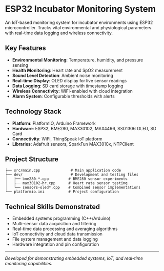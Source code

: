 # ESP32 Incubator Monitoring System

An IoT-based monitoring system for incubator environments using ESP32 microcontroller. Tracks vital environmental and physiological parameters with real-time data logging and wireless connectivity.

## Key Features

- **Environmental Monitoring**: Temperature, humidity, and pressure sensing
- **Health Monitoring**: Heart rate and SpO2 measurement
- **Sound Level Detection**: Ambient noise monitoring
- **Real-time Display**: OLED display for live sensor readings
- **Data Logging**: SD card storage with timestamp logging
- **Wireless Connectivity**: WiFi-enabled with cloud integration
- **Alarm System**: Configurable thresholds with alerts

## Technology Stack

- **Platform**: PlatformIO, Arduino Framework
- **Hardware**: ESP32, BME280, MAX30102, MAX4466, SSD1306 OLED, SD Card
- **Connectivity**: WiFi, ThingSpeak IoT platform
- **Libraries**: Adafruit sensors, SparkFun MAX3010x, NTPClient

## Project Structure

```
├── src/main.cpp              # Main application code
├── dev/                      # Development and testing files
│   ├── bme280-*.cpp         # BME280 sensor experiments
│   ├── max30102-hr.cpp      # Heart rate sensor testing
│   └── sensors-oled*.cpp    # Combined sensor implementations
└── platformio.ini           # Project configuration
```

## Technical Skills Demonstrated

- Embedded systems programming (C++/Arduino)
- Multi-sensor data acquisition and filtering
- Real-time data processing and averaging algorithms
- IoT connectivity and cloud data transmission
- File system management and data logging
- Hardware integration and pin configuration

---

*Developed for demonstrating embedded systems, IoT, and real-time monitoring capabilities.*